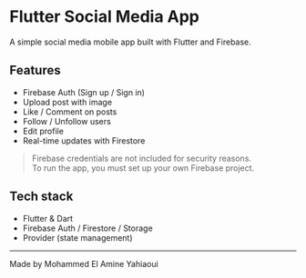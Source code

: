 # Flutter Social Media App

A simple social media mobile app built with Flutter and Firebase.

## Features

- Firebase Auth (Sign up / Sign in)
- Upload post with image
- Like / Comment on posts
- Follow / Unfollow users
- Edit profile
- Real-time updates with Firestore

> Firebase credentials are not included for security reasons.  
To run the app, you must set up your own Firebase project.

## Tech stack

- Flutter & Dart
- Firebase Auth / Firestore / Storage
- Provider (state management)

---

Made by Mohammed El Amine Yahiaoui
